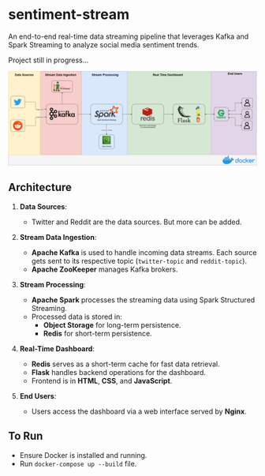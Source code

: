 # sentiment-stream
An end-to-end real-time data streaming pipeline that leverages Kafka and Spark Streaming to analyze social media sentiment trends. 

Project still in progress...

![alt text](images/architecture.png)

## Architecture

1. **Data Sources**:
   - Twitter and Reddit are the data sources. But more can be added. 

2. **Stream Data Ingestion**:
   - **Apache Kafka** is used to handle incoming data streams. Each source gets sent to its respective topic  (`twitter-topic` and `reddit-topic`).
   - **Apache ZooKeeper** manages Kafka brokers.

3. **Stream Processing**:
   - **Apache Spark** processes the streaming data using Spark Structured Streaming.
   - Processed data is stored in:
     - **Object Storage** for long-term persistence.
     - **Redis** for short-term persistence.


4. **Real-Time Dashboard**:
   - **Redis** serves as a short-term cache for fast data retrieval.
   - **Flask** handles backend operations for the dashboard.
   - Frontend is in **HTML**, **CSS**, and **JavaScript**.

5. **End Users**:
   - Users access the dashboard via a web interface served by **Nginx**.


## To Run
   - Ensure Docker is installed and running.
   - Run `docker-compose up --build` file.